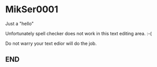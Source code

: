 # MikSer0001
Just a "hello"

Unfortunately spell checker does not work in this text editing area. :-(

Do not warry your text edior will do the job.

## END
